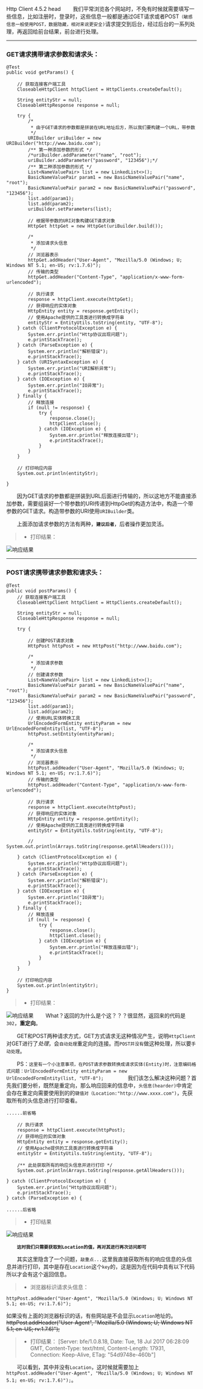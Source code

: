 Http Client 4.5.2
head
&emsp;&emsp;我们平常浏览各个网站时，不免有时候就需要填写一些信息，比如注册时，登录时，这些信息一般都是通过GET请求或者POST`（敏感信息一般使用POST，数据隐藏，相对来说更安全)`请求提交到后台，经过后台的一系列处理，再返回给前台结果，前台进行处理。

---

### GET请求携带请求参数和请求头：

```
@Test
public void getParams() {
	
	// 获取连接客户端工具
	CloseableHttpClient httpClient = HttpClients.createDefault();
	
	String entityStr = null;
	CloseableHttpResponse response = null;
	
	try {
		/*
		 * 由于GET请求的参数都是拼装在URL地址后方，所以我们要构建一个URL，带参数
		 */
		URIBuilder uriBuilder = new URIBuilder("http://www.baidu.com");
		/** 第一种添加参数的形式 */
		/*uriBuilder.addParameter("name", "root");
		uriBuilder.addParameter("password", "123456");*/
		/** 第二种添加参数的形式 */
		List<NameValuePair> list = new LinkedList<>();
		BasicNameValuePair param1 = new BasicNameValuePair("name", "root");
		BasicNameValuePair param2 = new BasicNameValuePair("password", "123456");
		list.add(param1);
		list.add(param2);
		uriBuilder.setParameters(list);
		
		// 根据带参数的URI对象构建GET请求对象
		HttpGet httpGet = new HttpGet(uriBuilder.build());
		
		/* 
		 * 添加请求头信息
		 */
		// 浏览器表示
		httpGet.addHeader("User-Agent", "Mozilla/5.0 (Windows; U; Windows NT 5.1; en-US; rv:1.7.6)");
		// 传输的类型
		httpGet.addHeader("Content-Type", "application/x-www-form-urlencoded");
		
		// 执行请求
		response = httpClient.execute(httpGet);
		// 获得响应的实体对象
		HttpEntity entity = response.getEntity();
		// 使用Apache提供的工具类进行转换成字符串
		entityStr = EntityUtils.toString(entity, "UTF-8");
	} catch (ClientProtocolException e) {
		System.err.println("Http协议出现问题");
		e.printStackTrace();
	} catch (ParseException e) {
		System.err.println("解析错误");
		e.printStackTrace();
	} catch (URISyntaxException e) {
		System.err.println("URI解析异常");
		e.printStackTrace();
	} catch (IOException e) {
		System.err.println("IO异常");
		e.printStackTrace();
	} finally {
		// 释放连接
		if (null != response) {
			try {
				response.close();
				httpClient.close();
			} catch (IOException e) {
				System.err.println("释放连接出错");
				e.printStackTrace();
			}
		}
	}
	
	// 打印响应内容
	System.out.println(entityStr);
	
}
```

&emsp;&emsp;因为GET请求的参数都是拼装到URL后面进行传输的，所以这地方不能直接添加参数，需要组装好一个带参数的URI传递到HttpGet的构造方法中，构造一个带参数的GET请求。构造带参数的URI使用`URIBuilder`类。

&emsp;&emsp;上面添加请求参数的方法有两种，**`建议后者`**，后者操作更加灵活。

> * 打印结果：

![响应结果](http://img.lynchj.com/HttpClients/GET%E6%B7%BB%E5%8A%A0%E8%AF%B7%E6%B1%82%E5%8F%82%E6%95%B0%E5%92%8C%E8%AF%B7%E6%B1%82%E5%A4%B4%EF%BC%8C%E8%BF%94%E5%9B%9E%E6%AD%A3%E5%B8%B8.jpg '响应结果')

---

### POST请求携带请求参数和请求头：

```
@Test
public void postParams() {
	// 获取连接客户端工具
	CloseableHttpClient httpClient = HttpClients.createDefault();
	
	String entityStr = null;
	CloseableHttpResponse response = null;
	
	try {
		
		// 创建POST请求对象
		HttpPost httpPost = new HttpPost("http://www.baidu.com");
		
		/*
		 * 添加请求参数
		 */
		// 创建请求参数
		List<NameValuePair> list = new LinkedList<>();
		BasicNameValuePair param1 = new BasicNameValuePair("name", "root");
		BasicNameValuePair param2 = new BasicNameValuePair("password", "123456");
		list.add(param1);
		list.add(param2);
		// 使用URL实体转换工具
		UrlEncodedFormEntity entityParam = new UrlEncodedFormEntity(list, "UTF-8");
		httpPost.setEntity(entityParam);
		
		/* 
		 * 添加请求头信息
		 */
		// 浏览器表示
		httpPost.addHeader("User-Agent", "Mozilla/5.0 (Windows; U; Windows NT 5.1; en-US; rv:1.7.6)");
		// 传输的类型
		httpPost.addHeader("Content-Type", "application/x-www-form-urlencoded");
		
		// 执行请求
		response = httpClient.execute(httpPost);
		// 获得响应的实体对象
		HttpEntity entity = response.getEntity();
		// 使用Apache提供的工具类进行转换成字符串
		entityStr = EntityUtils.toString(entity, "UTF-8");
		
		// System.out.println(Arrays.toString(response.getAllHeaders()));
		
	} catch (ClientProtocolException e) {
		System.err.println("Http协议出现问题");
		e.printStackTrace();
	} catch (ParseException e) {
		System.err.println("解析错误");
		e.printStackTrace();
	} catch (IOException e) {
		System.err.println("IO异常");
		e.printStackTrace();
	} finally {
		// 释放连接
		if (null != response) {
			try {
				response.close();
				httpClient.close();
			} catch (IOException e) {
				System.err.println("释放连接出错");
				e.printStackTrace();
			}
		}
	}
	
	// 打印响应内容
	System.out.println(entityStr);
}
```

> * 打印结果：

![响应结果](http://img.lynchj.com/HttpClients/post302%E5%93%8D%E5%BA%94%E7%BB%93%E6%9E%9C.jpg '响应结果')
&emsp;&emsp;What？返回的为什么是个这？？？很显然，返回来的代码是`302`，**重定向**。

&emsp;&emsp;GET和POST两种请求方式，GET方式请求无这种情况产生，说明`HttpClient`对GET进行了*处理*，会`自动处理`重定向的连接。而`POST并没有`做这种处理，所以要`手动处理`。

&emsp;&emsp;PS：`这里有一个小注意事项，在POST请求参数转换成请求实体(Entity)时，注意编码格式问题：UrlEncodedFormEntity entityParam = new UrlEncodedFormEntity(list, "UTF-8");`
　　
&emsp;&emsp;我们该怎么解决这种问题？首先我们要分析，既然是重定向，那么响应回来的信息中，`头信息(hearder)`中肯定会存在重定向需要使用到的的`键值对（Location:"http://www.xxxx.com")`，先获取所有的头信息进行打印查看。

```
......前省略

	// 执行请求
	response = httpClient.execute(httpPost);
	// 获得响应的实体对象
	HttpEntity entity = response.getEntity();
	// 使用Apache提供的工具类进行转换成字符串
	entityStr = EntityUtils.toString(entity, "UTF-8");
	
	/** 此处获取所有的响应头信息并进行打印 */
	System.out.println(Arrays.toString(response.getAllHeaders()));
	
} catch (ClientProtocolException e) {
	System.err.println("Http协议出现问题");
	e.printStackTrace();
} catch (ParseException e) {

......后省略
```

> * 打印结果

![响应结果](http://img.lynchj.com/HttpClients/%E8%8E%B7%E5%8F%96%E6%89%80%E6%9C%89%E7%9A%84%E8%AF%B7%E6%B1%82%E5%A4%B4%E4%BF%A1%E6%81%AF.jpg '响应结果')

&emsp;&emsp;**`这时我们只需要获取到Location的值，再对其进行再次访问即可`**

&emsp;&emsp;其实这里隐含了一个问题，`敲重点...`这里我直接获取所有的响应信息的头信息并进行打印，其中是存在`Location`这个`key`的，这是因为在代码中具有以下代码所以才会有这个返回信息。

> * 浏览器标识请求头信息：

```
httpPost.addHeader("User-Agent", "Mozilla/5.0 (Windows; U; Windows NT 5.1; en-US; rv:1.7.6)");
```

如果没有上面的浏览器标识的话，有些网站是不会显示`Location`地址的。
~~httpPost.addHeader("User-Agent", "Mozilla/5.0 (Windows; U; Windows NT 5.1; en-US; rv:1.7.6)");~~
> * 打印结果：
[Server: bfe/1.0.8.18, Date: Tue, 18 Jul 2017 06:28:09 GMT, Content-Type: text/html, Content-Length: 17931, Connection: Keep-Alive, ETag: "54d9748e-460b"]

　　可以看到，其中并没有`Location`，这时候就需要加上`httpPost.addHeader("User-Agent", "Mozilla/5.0 (Windows; U; Windows NT 5.1; en-US; rv:1.7.6)");`。
